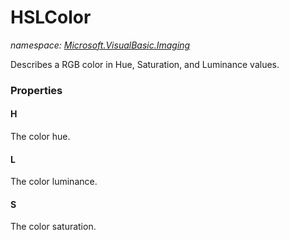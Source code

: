 ﻿# HSLColor
_namespace: [Microsoft.VisualBasic.Imaging](./index.md)_

Describes a RGB color in Hue, Saturation, and Luminance values.




### Properties

#### H
The color hue.
#### L
The color luminance.
#### S
The color saturation.
